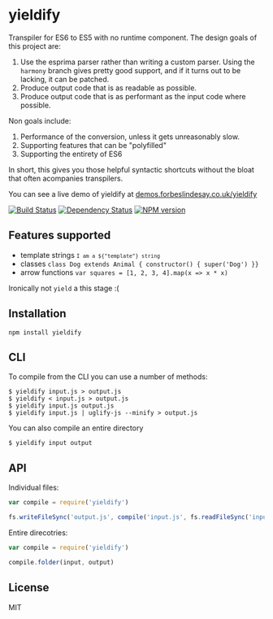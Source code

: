 # yieldify

Transpiler for ES6 to ES5 with no runtime component.  The design goals of this project are:

1. Use the esprima parser rather than writing a custom parser.  Using the `harmony` branch gives pretty good support, and if it turns out to be lacking, it can be patched.
2. Produce output code that is as readable as possible.
3. Produce output code that is as performant as the input code where possible.

Non goals include:

1. Performance of the conversion, unless it gets unreasonably slow.
2. Supporting features that can be "polyfilled"
3. Supporting the entirety of ES6

In short, this gives you those helpful syntactic shortcuts without the bloat that often acompanies transpilers.

You can see a live demo of yieldify at [demos.forbeslindesay.co.uk/yieldify](http://demos.forbeslindesay.co.uk/yieldify/)

[![Build Status](https://img.shields.io/travis/ForbesLindesay/yieldify/master.svg)](https://travis-ci.org/ForbesLindesay/yieldify)
[![Dependency Status](https://img.shields.io/david/ForbesLindesay/yieldify.svg)](https://david-dm.org/ForbesLindesay/yieldify)
[![NPM version](https://img.shields.io/npm/v/yieldify.svg)](https://www.npmjs.com/package/yieldify)

## Features supported

 - template strings <code>`I am a ${"template"} string`</code>
 - classes `class Dog extends Animal { constructor() { super('Dog') }}`
 - arrow functions `var squares = [1, 2, 3, 4].map(x => x * x)`

Ironically not `yield` a this stage :(

## Installation

    npm install yieldify

## CLI

To compile from the CLI you can use a number of methods:

```
$ yieldify input.js > output.js
$ yieldify < input.js > output.js
$ yieldify input.js output.js
$ yieldify input.js | uglify-js --minify > output.js
```

You can also compile an entire directory

```
$ yieldify input output
```

## API

Individual files:

```js
var compile = require('yieldify')

fs.writeFileSync('output.js', compile('input.js', fs.readFileSync('input.js', 'utf8')))
```

Entire direcotries:

```js
var compile = require('yieldify')

compile.folder(input, output)
```

## License

  MIT
